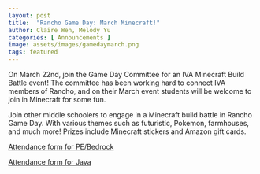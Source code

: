 ```yaml
---
layout: post
title:  "Rancho Game Day: March Minecraft!"
author: Claire Wen, Melody Yu
categories: [ Announcements ]
image: assets/images/gamedaymarch.png
tags: featured
---
```


On March 22nd, join the Game Day Committee for an IVA Minecraft Build Battle event! The committee has been working hard to connect IVA members of Rancho, and on their March event students will be welcome to join in Minecraft for some fun.

Join other middle schoolers to engage in a Minecraft build battle in Rancho Game Day. With various themes such as futuristic, Pokemon, farmhouses, and much more! Prizes include Minecraft stickers and Amazon gift cards.


[Attendance form for PE/Bedrock](https://forms.gle/f5bJ2BLfE1gvfbuT8)

[Attendance form for Java](https://forms.gle/NYDq3F7VdQ7jMrfP9)
